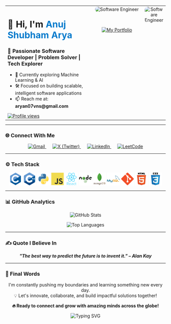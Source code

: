 <!-- Stylish Intro with Image -->
<table>
  <tr>
    <td width="60%" valign="top">

<h1 align="left">👋 Hi, I'm <span style="color:#007acc;">Anuj Shubham Arya</span></h1>
<h3 align="left">🚀 Passionate Software Developer | Problem Solver | Tech Explorer</h3>

<ul>
  <li>🌱 Currently exploring Machine Learning & AI</li>
  <li>🛠️ Focused on building scalable, intelligent software applications</li>
  <li>📫 Reach me at: <strong>aryan07vns@gmail.com</strong></li>
</ul>

<a href="https://komarev.com/ghpvc/?username=anuj2810&label=Profile%20views&color=0e75b6&style=flat" target="_blank">
  <img src="https://komarev.com/ghpvc/?username=anuj2810&label=Profile%20views&color=0e75b6&style=flat" alt="Profile views" />
</a>
<td width="40%" valign="top" align="center">
  <img src="https://media.istockphoto.com/id/1803992649/vector/software-development-coding-process-concept-programming-testing-cross-platform-code-app-on.jpg?s=2048x2048&w=is&k=20&c=4ZEBBpVNk7-iCWg8Yc2wiUQ7yMbTSDnEOQ5VfRWv-R8=" alt="Software Engineer" width="100%" style="border-radius: 10px;" />
  
  <br><br>
  <a href="portfolio-anuj-shubham-aryas-projects.vercel.app">
    <img src="https://img.shields.io/badge/My%20Portfolio-%230077B5.svg?&style=for-the-badge&logo=google-chrome&logoColor=white" alt="My Portfolio" />
  </a>
</td>

</td>
<td width="40%" valign="top" align="center">
  <img src="https://media.istockphoto.com/id/1803992649/vector/software-development-coding-process-concept-programming-testing-cross-platform-code-app-on.jpg?s=2048x2048&w=is&k=20&c=4ZEBBpVNk7-iCWg8Yc2wiUQ7yMbTSDnEOQ5VfRWv-R8=" alt="Software Engineer" width="100%" style="border-radius: 10px;" />
</td>
  </tr>
</table>

---

### 🌐 Connect With Me


<p align="center">
  <a href="mailto:aryan07vns@gmail.com" target="_blank">
    <img src="https://img.shields.io/badge/Gmail-D14836?style=for-the-badge&logo=gmail&logoColor=white" alt="Gmail" />
  </a>
  &nbsp;&nbsp;&nbsp;&nbsp;
  <a href="https://x.com/aryan07mzp" target="_blank">
    <img src="https://img.shields.io/badge/X-000000?style=for-the-badge&logo=twitter&logoColor=white" alt="X (Twitter)" />
  </a>
  &nbsp;&nbsp;&nbsp;&nbsp;
  <a href="https://www.linkedin.com/in/imanuj-arya/" target="_blank">
    <img src="https://img.shields.io/badge/LinkedIn-%230077B5.svg?&style=for-the-badge&logo=linkedin&logoColor=white" alt="LinkedIn" />
  </a>
  &nbsp;&nbsp;&nbsp;&nbsp;
  <a href="https://leetcode.com/u/aryan07mzp/" target="_blank">
    <img src="https://img.shields.io/badge/LeetCode-%23FFA116.svg?&style=for-the-badge&logo=leetcode&logoColor=black" alt="LeetCode" />
  </a>
</p>





---

### ⚙️ Tech Stack

<p align="center">
  <img src="https://raw.githubusercontent.com/devicons/devicon/master/icons/c/c-original.svg" alt="C" width="40" height="40"/>
  <img src="https://raw.githubusercontent.com/devicons/devicon/master/icons/cplusplus/cplusplus-original.svg" alt="C++" width="40" height="40"/>
  <img src="https://raw.githubusercontent.com/devicons/devicon/master/icons/python/python-original.svg" alt="Python" width="40" height="40"/>
  <img src="https://raw.githubusercontent.com/devicons/devicon/master/icons/javascript/javascript-original.svg" alt="JavaScript" width="40" height="40"/>
  <img src="https://raw.githubusercontent.com/devicons/devicon/master/icons/react/react-original-wordmark.svg" alt="React" width="40" height="40"/>
  <img src="https://raw.githubusercontent.com/devicons/devicon/master/icons/nodejs/nodejs-original-wordmark.svg" alt="Node.js" width="40" height="40"/>
  <img src="https://raw.githubusercontent.com/devicons/devicon/master/icons/mongodb/mongodb-original-wordmark.svg" alt="MongoDB" width="40" height="40"/>
  <img src="https://raw.githubusercontent.com/devicons/devicon/master/icons/mysql/mysql-original-wordmark.svg" alt="MySQL" width="40" height="40"/>
  <img src="https://raw.githubusercontent.com/devicons/devicon/master/icons/git/git-original.svg" alt="Git" width="40" height="40"/>
  <img src="https://raw.githubusercontent.com/devicons/devicon/master/icons/html5/html5-original-wordmark.svg" alt="HTML" width="40" height="40"/>
  <img src="https://raw.githubusercontent.com/devicons/devicon/master/icons/css3/css3-original-wordmark.svg" alt="CSS" width="40" height="40"/>
</p>

---

### 📊 GitHub Analytics

<p align="center">
  <img src="https://github-readme-stats.vercel.app/api?username=anuj2810&show_icons=true&theme=radical" alt="GitHub Stats" />
</p>

<p align="center">
  <img src="https://github-readme-stats.vercel.app/api/top-langs/?username=anuj2810&layout=compact&theme=radical" alt="Top Languages" />
</p>

---

### ✍️ Quote I Believe In

<p align="center">
  <em><strong>"The best way to predict the future is to invent it." – Alan Kay</strong></em>
</p>

---

### 🚀 Final Words

<p align="center">
  I'm constantly pushing my boundaries and learning something new every day.<br>
  💡 Let's innovate, collaborate, and build impactful solutions together!
</p>

<p align="center">
  <strong>🔥 Ready to connect and grow with amazing minds across the globe!</strong>
</p>

<p align="center">
  <img src="https://readme-typing-svg.herokuapp.com?font=Fira+Code&size=22&pause=1000&color=00F7FF&center=true&vCenter=true&width=435&lines=Thanks+for+visiting+my+profile!;Keep+Coding+%F0%9F%92%BB;Never+Stop+Learning+%F0%9F%93%9A" alt="Typing SVG" />
</p>
